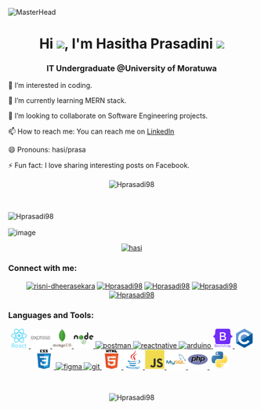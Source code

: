 ![MasterHead](https://user-images.githubusercontent.com/74038190/213910845-af37a709-8995-40d6-be59-724526e3c3d7.gif)

<h1 align="center">Hi <img src="https://media.giphy.com/media/hvRJCLFzcasrR4ia7z/giphy.gif" width="35">, I'm Hasitha Prasadini
<img src="https://user-images.githubusercontent.com/73097560/115834477-dbab4500-a447-11eb-908a-139a6edaec5c.gif"></h1>
<h3 align="center">IT Undergraduate @University of Moratuwa</h3>

👀 I’m interested in coding.

🌱 I’m currently learning MERN stack.

💞️ I’m looking to collaborate on Software Engineering projects.

📫 How to reach me: You can reach me on [LinkedIn](https://www.linkedin.com/in/hasitha-prasadini-3a2a0326a/)

😄 Pronouns: hasi/prasa

⚡ Fun fact: I love sharing interesting posts on Facebook.

<div align="center">
<img align="center" src="https://github-readme-streak-stats.herokuapp.com/?user=Hprasadi98&" alt="Hprasadi98" /></div><br><br>

<p align="left"> <img src="https://komarev.com/ghpvc/?username=Hprasadi98&label=Profile%20views&color=0e75b6&style=flat" alt="Hprasadi98" /> </p>

<img alt="image" align="center" width="500" height="400" padding-left="20%" src="https://user-images.githubusercontent.com/74038190/271839927-f5d2d866-d25c-4873-8d82-425d2c62fc2e.gif" />

<p align="center"> <a href="https://github.com/ryo-ma/github-profile-trophy"><img src="https://github-profile-trophy.vercel.app/?username=Hprasadi98" alt="hasi" /></a> </p>

<h3 align="left">Connect with me:</h3>
<p align="center">
<a href="https://linkedin.com/in/hasitha-prasadini-3a2a0326a" target="blank"><img align="center" src="https://raw.githubusercontent.com/rahuldkjain/github-profile-readme-generator/master/src/images/icons/Social/linked-in-alt.svg" alt="risni-dheerasekara" height="30" width="40" /></a>
<a href="https://instagram.com/hasii.prasa_00" target="blank"><img align="center" src="https://raw.githubusercontent.com/rahuldkjain/github-profile-readme-generator/master/src/images/icons/Social/instagram.svg" alt="Hprasadi98" height="30" width="40" /></a>
<a href="https://medium.com/@hasithaprasadini98" target="blank"><img align="center" src="https://raw.githubusercontent.com/rahuldkjain/github-profile-readme-generator/master/src/images/icons/Social/medium.svg" alt="Hprasadi98" height="30" width="40" /></a>
<a href="https://stackoverflow.com/users/19616118/hasitha-prasadini" target="blank"><img align="center" src="https://raw.githubusercontent.com/rahuldkjain/github-profile-readme-generator/master/src/images/icons/Social/stack-overflow.svg" alt="Hprasadi98" height="30" width="40" /></a>
<a href="https://www.hackerrank.com/profile/hasithaprasadin1" target="blank"><img align="center" src="https://raw.githubusercontent.com/rahuldkjain/github-profile-readme-generator/master/src/images/icons/Social/hackerrank.svg" alt="Hprasadi98" height="30" width="40" /></a>
</p>

<h3 align="left">Languages and Tools:</h3>
<p align="center">
<a href="https://reactjs.org/" target="_blank" rel="noreferrer"> <img src="https://raw.githubusercontent.com/devicons/devicon/master/icons/react/react-original-wordmark.svg" alt="react" width="40" height="40"/> </a> 
<a href="https://expressjs.com" target="_blank" rel="noreferrer"> <img src="https://raw.githubusercontent.com/devicons/devicon/master/icons/express/express-original-wordmark.svg" alt="express" width="40" height="40"/> </a> 
<a href="https://www.mongodb.com/" target="_blank" rel="noreferrer"> <img src="https://raw.githubusercontent.com/devicons/devicon/master/icons/mongodb/mongodb-original-wordmark.svg" alt="mongodb" width="40" height="40"/> 
</a>  
<a href="https://nodejs.org" target="_blank" rel="noreferrer"> <img src="https://raw.githubusercontent.com/devicons/devicon/master/icons/nodejs/nodejs-original-wordmark.svg" alt="nodejs" width="40" height="40"/> </a> 
<a href="https://postman.com" target="_blank" rel="noreferrer"> <img src="https://www.vectorlogo.zone/logos/getpostman/getpostman-icon.svg" alt="postman" width="40" height="40"/> </a>
<a href="https://reactnative.dev/" target="_blank" rel="noreferrer"> <img src="https://reactnative.dev/img/header_logo.svg" alt="reactnative" width="40" height="40"/> </a>
<a href="https://www.arduino.cc/" target="_blank" rel="noreferrer"> <img src="https://cdn.worldvectorlogo.com/logos/arduino-1.svg" alt="arduino" width="40" height="40"/> </a> 
<a href="https://getbootstrap.com" target="_blank" rel="noreferrer"> <img src="https://raw.githubusercontent.com/devicons/devicon/master/icons/bootstrap/bootstrap-plain-wordmark.svg" alt="bootstrap" width="40" height="40"/> </a> 
<a href="https://www.cprogramming.com/" target="_blank" rel="noreferrer"> <img src="https://raw.githubusercontent.com/devicons/devicon/master/icons/c/c-original.svg" alt="c" width="40" height="40"/> </a> <a href="https://www.w3schools.com/css/" target="_blank" rel="noreferrer"> <img src="https://raw.githubusercontent.com/devicons/devicon/master/icons/css3/css3-original-wordmark.svg" alt="css3" width="40" height="40"/> </a> 
<a href="https://www.figma.com/" target="_blank" rel="noreferrer"> <img src="https://www.vectorlogo.zone/logos/figma/figma-icon.svg" alt="figma" width="40" height="40"/> </a> 
<a href="https://git-scm.com/" target="_blank" rel="noreferrer"> <img src="https://www.vectorlogo.zone/logos/git-scm/git-scm-icon.svg" alt="git" width="40" height="40"/> </a> 
<a href="https://www.w3.org/html/" target="_blank" rel="noreferrer"> <img src="https://raw.githubusercontent.com/devicons/devicon/master/icons/html5/html5-original-wordmark.svg" alt="html5" width="40" height="40"/> </a> 
<a href="https://www.java.com" target="_blank" rel="noreferrer"> <img src="https://raw.githubusercontent.com/devicons/devicon/master/icons/java/java-original.svg" alt="java" width="40" height="40"/> </a> <a href="https://developer.mozilla.org/en-US/docs/Web/JavaScript" target="_blank" rel="noreferrer"> <img src="https://raw.githubusercontent.com/devicons/devicon/master/icons/javascript/javascript-original.svg" alt="javascript" width="40" height="40"/> </a> 
<a href="https://www.mysql.com/" target="_blank" rel="noreferrer"> <img src="https://raw.githubusercontent.com/devicons/devicon/master/icons/mysql/mysql-original-wordmark.svg" alt="mysql" width="40" height="40"/> </a> 
<a href="https://www.php.net" target="_blank" rel="noreferrer"> <img src="https://raw.githubusercontent.com/devicons/devicon/master/icons/php/php-original.svg" alt="php" width="40" height="40"/> </a>
<a href="https://www.python.org" target="_blank" rel="noreferrer"> <img src="https://raw.githubusercontent.com/devicons/devicon/master/icons/python/python-original.svg" alt="python" width="40" height="40"/> </a> 
</p>
<br>

<p align="center"><img align="center" src="https://github-readme-stats.vercel.app/api/top-langs?username=Hprasadi98&show_icons=true&locale=en&layout=compact" alt="Hprasadi98" /></p>

<!---
Hprasadi98/Hprasadi98 is a ✨ special ✨ repository because its `README.md` (this file) appears on your GitHub profile.
You can click the Preview link to take a look at your changes.
--->
